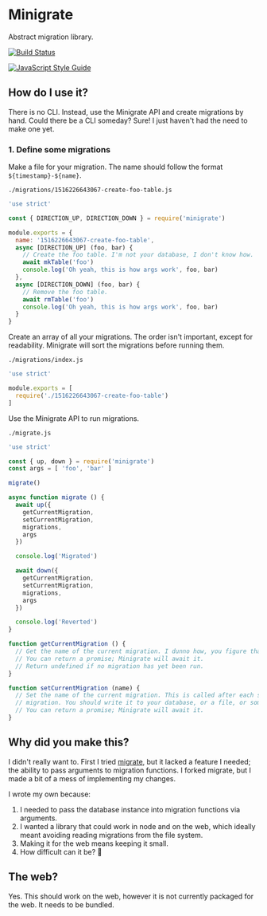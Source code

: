 # Minigrate

Abstract migration library.

[![Build Status](https://travis-ci.org/juice49/minigrate.svg?branch=master)](https://travis-ci.org/juice49/minigrate)

[![JavaScript Style Guide](https://cdn.rawgit.com/feross/standard/master/badge.svg)](https://github.com/feross/standard)

## How do I use it?

There is no CLI. Instead, use the Minigrate API and create migrations by hand.
Could there be a CLI someday? Sure! I just haven't had the need to make one yet.

### 1. Define some migrations

Make a file for your migration. The name should follow the format ``${timestamp}-${name}``.

`./migrations/1516226643067-create-foo-table.js`

```js
'use strict'

const { DIRECTION_UP, DIRECTION_DOWN } = require('minigrate')

module.exports = {
  name: '1516226643067-create-foo-table',
  async [DIRECTION_UP] (foo, bar) {
    // Create the foo table. I'm not your database, I don't know how.
    await mkTable('foo')
    console.log('Oh yeah, this is how args work', foo, bar)
  },
  async [DIRECTION_DOWN] (foo, bar) {
    // Remove the foo table.
    await rmTable('foo')
    console.log('Oh yeah, this is how args work', foo, bar)
  }
}
```

Create an array of all your migrations. The order isn't important, except for
readability. Minigrate will sort the migrations before running them.

`./migrations/index.js`

```js
'use strict'

module.exports = [
  require('./1516226643067-create-foo-table')
]
```

Use the Minigrate API to run migrations.

`./migrate.js`

```js
'use strict'

const { up, down } = require('minigrate')
const args = [ 'foo', 'bar' ]

migrate()

async function migrate () {
  await up({
    getCurrentMigration,
    setCurrentMigration,
    migrations,
    args
  })

  console.log('Migrated')

  await down({
    getCurrentMigration,
    setCurrentMigration,
    migrations,
    args
  })

  console.log('Reverted')
}

function getCurrentMigration () {
  // Get the name of the current migration. I dunno how, you figure that out 🤷‍.
  // You can return a promise; Minigrate will await it.
  // Return undefined if no migration has yet been run.
}

function setCurrentMigration (name) {
  // Set the name of the current migration. This is called after each successful
  // migration. You should write it to your database, or a file, or something.
  // You can return a promise; Minigrate will await it.
}
```

## Why did you make this?

I didn't really want to. First I tried
[migrate](https://www.npmjs.com/package/migrate), but it lacked a feature I
needed; the ability to pass arguments to migration functions. I forked migrate,
but I made a bit of a mess of implementing my changes.

I wrote my own because:

1. I needed to pass the database instance into migration functions via arguments.
2. I wanted a library that could work in node and on the web, which ideally
meant avoiding reading migrations from the file system.
3. Making it for the web means keeping it small.
4. How difficult can it be? 👀

## The web?

Yes. This should work on the web, however it is not currently packaged for the
web. It needs to be bundled.
